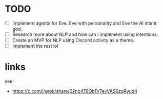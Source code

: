 # TODO
- [ ] Implement agents for Eve. Eve with personality and Eve the AI intent god.
- [ ] Research more about NLP and how can i implement using intentions.
- [ ] Create an MVP for NLP using Discord activity as a theme.
- [ ] Implement the rest lol

# links

see:
- https://x.com/i/grok/share/62nb478Ob1V7evVAS6zqRyud4
